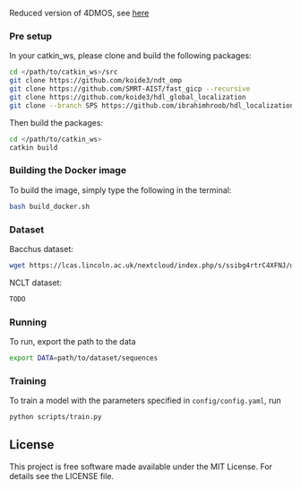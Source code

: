 Reduced version of 4DMOS, see [here](http://www.ipb.uni-bonn.de/pdfs/mersch2022ral.pdf)

### Pre setup
In your catkin_ws, please clone and build the following packages:
```bash
cd </path/to/catkin_ws>/src
git clone https://github.com/koide3/ndt_omp
git clone https://github.com/SMRT-AIST/fast_gicp --recursive 
git clone https://github.com/koide3/hdl_global_localization 
git clone --branch SPS https://github.com/ibrahimhroob/hdl_localization.git
```

Then build the packages:
```bash
cd </path/to/catkin_ws>
catkin build
```

### Building the Docker image
To build the image, simply type the following in the terminal:
```bash
bash build_docker.sh
```

### Dataset
Bacchus dataset:
```bash
wget https://lcas.lincoln.ac.uk/nextcloud/index.php/s/ssibg4rtrC4XFNJ/download -O Bacchus.zip && unzip Bacchus.zip && rm Bacchus.zip
```

NCLT dataset:
```bash
TODO
```

### Running
To run, export the path to the data

```bash
export DATA=path/to/dataset/sequences
```

### Training
To train a model with the parameters specified in `config/config.yaml`, run

```bash
python scripts/train.py
```

## License
This project is free software made available under the MIT License. For details see the LICENSE file.
